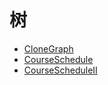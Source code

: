 # **树**

* [CloneGraph](./CloneGraph.md)
* [CourseSchedule](./CourseSchedule.md)
* [CourseScheduleII](CourseScheduleII.md)